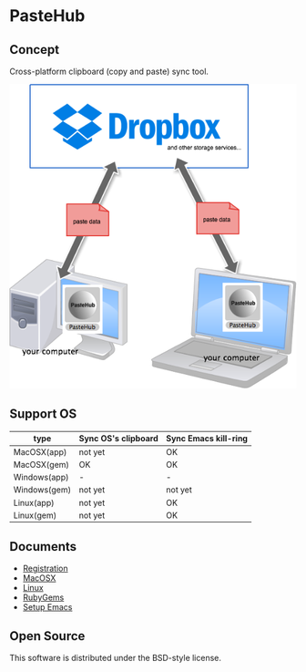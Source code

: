 PasteHub
=======================


## Concept

Cross-platform clipboard (copy and paste) sync tool.

![image](./doc/client/pastehub_architecture.png)

## Support OS

   type        | Sync OS's clipboard | Sync Emacs kill-ring
---------------|---------------------|----------------------
MacOSX(app)    |      not yet        |         OK
MacOSX(gem)    |        OK           |         OK
Windows(app)   |         -           |          -
Windows(gem)   |      not yet        |       not yet
Linux(app)     |      not yet        |         OK
Linux(gem)     |      not yet        |         OK

## Documents

+ [Registration](./doc/client/Registration.md)
+ [MacOSX](./doc/client/setup_MacOSX.md)
+ [Linux](./doc/client/setup_Linux.md)
+ [RubyGems](./doc/client/ruby_gems.md)
+ [Setup Emacs](./doc/client/setup_emacs.md)

## Open Source

This software is distributed under the BSD-style license.
